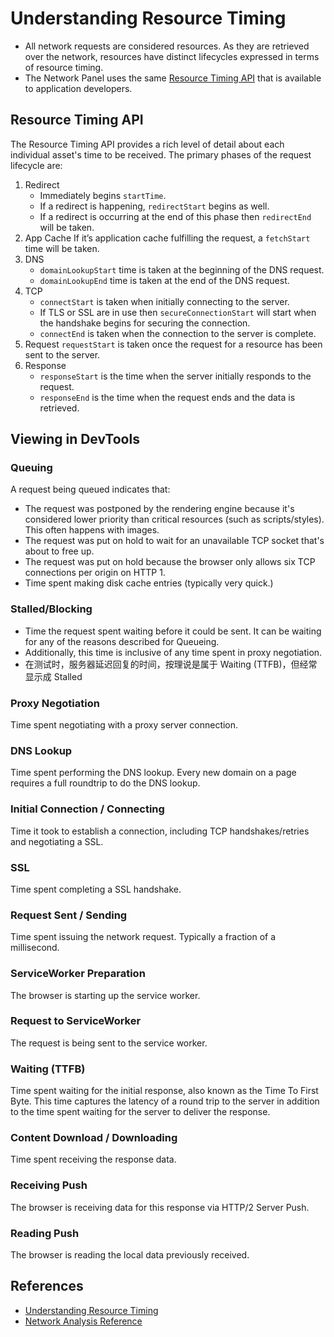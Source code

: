 # Understanding Resource Timing

* All network requests are considered resources. As they are retrieved over the
network, resources have distinct lifecycles expressed in terms of resource
timing.
* The Network Panel uses the same [Resource Timing API](https://www.w3.org/TR/resource-timing/)
that is available to application developers.


## Resource Timing API
The Resource Timing API provides a rich level of detail about each individual
asset's time to be received. The primary phases of the request lifecycle are:

1. Redirect
    * Immediately begins `startTime`.
    * If a redirect is happening, `redirectStart` begins as well.
    * If a redirect is occurring at the end of this phase then `redirectEnd`
    will be taken.
2. App Cache
If it’s application cache fulfilling the request, a `fetchStart` time will be
taken.
3. DNS
    * `domainLookupStart` time is taken at the beginning of the DNS request.
    * `domainLookupEnd` time is taken at the end of the DNS request.
4. TCP
    * `connectStart` is taken when initially connecting to the server.
    * If TLS or SSL are in use then `secureConnectionStart` will start when the
    handshake begins for securing the connection.
    * `connectEnd` is taken when the connection to the server is complete.
5. Request
`requestStart` is taken once the request for a resource has been sent to the
server.
6. Response
    * `responseStart` is the time when the server initially responds to the request.
    * `responseEnd` is the time when the request ends and the data is retrieved.


## Viewing in DevTools
### Queuing
A request being queued indicates that:
* The request was postponed by the rendering engine because it's considered
lower priority than critical resources (such as scripts/styles). This often
happens with images.
* The request was put on hold to wait for an unavailable TCP socket that's about
 to free up.
* The request was put on hold because the browser only allows six TCP
connections per origin on HTTP 1.
* Time spent making disk cache entries (typically very quick.)

### Stalled/Blocking
* Time the request spent waiting before it could be sent. It can be waiting for
any of the reasons described for Queueing.
* Additionally, this time is inclusive of any time spent in proxy negotiation.
* 在测试时，服务器延迟回复的时间，按理说是属于 Waiting (TTFB)，但经常显示成 Stalled

### Proxy Negotiation
Time spent negotiating with a proxy server connection.

### DNS Lookup
Time spent performing the DNS lookup. Every new domain on a page requires a full
 roundtrip to do the DNS lookup.

### Initial Connection / Connecting
Time it took to establish a connection, including TCP handshakes/retries and
negotiating a SSL.

### SSL
Time spent completing a SSL handshake.

### Request Sent / Sending
Time spent issuing the network request. Typically a fraction of a millisecond.

### ServiceWorker Preparation
The browser is starting up the service worker.

### Request to ServiceWorker
The request is being sent to the service worker.

### Waiting (TTFB)
Time spent waiting for the initial response, also known as the Time To First
Byte. This time captures the latency of a round trip to the server in addition
to the time spent waiting for the server to deliver the response.

### Content Download / Downloading
Time spent receiving the response data.

### Receiving Push
The browser is receiving data for this response via HTTP/2 Server Push.

### Reading Push
The browser is reading the local data previously received.








## References
* [Understanding Resource Timing](https://developers.google.com/web/tools/chrome-devtools/network-performance/understanding-resource-timing)
* [Network Analysis Reference](https://developers.google.com/web/tools/chrome-devtools/network-performance/reference)
